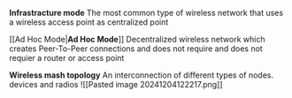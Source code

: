 **Infrastracture mode** 
The most common type of wireless network that uses a wireless access point as centralized point 

[[Ad Hoc Mode|**Ad Hoc Mode**]]
Decentralized wireless network which creates Peer-To-Peer connections and does not require and does not requier a router or access point



**Wireless mash topology**
An interconnection of different types of nodes. devices and radios 
![[Pasted image 20241204122217.png]]